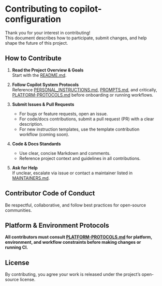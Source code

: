 # Contributing to copilot-configuration

Thank you for your interest in contributing!  
This document describes how to participate, submit changes, and help shape the future of this project.

## How to Contribute

1. **Read the Project Overview & Goals**  
   Start with the [README.md](./README.md).

2. **Follow Copilot System Protocols**  
   Reference [PERSONAL_INSTRUCTIONS.md](./PERSONAL_INSTRUCTIONS.md), [PROMPTS.md](./PROMPTS.md), and critically, [PLATFORM-PROTOCOLS.md](./PLATFORM-PROTOCOLS.md) before onboarding or running workflows.

3. **Submit Issues & Pull Requests**  
   - For bugs or feature requests, open an issue.
   - For code/docs contributions, submit a pull request (PR) with a clear description.
   - For new instruction templates, use the template contribution workflow (coming soon).

4. **Code & Docs Standards**  
   - Use clear, concise Markdown and comments.
   - Reference project context and guidelines in all contributions.

5. **Ask for Help**  
   If unclear, escalate via issue or contact a maintainer listed in [MAINTAINERS.md](./MAINTAINERS.md).

## Contributor Code of Conduct

Be respectful, collaborative, and follow best practices for open-source communities.

## Platform & Environment Protocols

**All contributors must consult [PLATFORM-PROTOCOLS.md](./PLATFORM-PROTOCOLS.md) for platform, environment, and workflow constraints before making changes or running CI.**

## License

By contributing, you agree your work is released under the project’s open-source license.